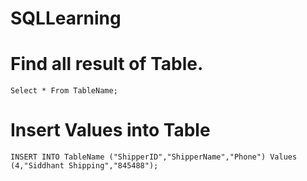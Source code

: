 # SQLLearning

# Find all result of Table.
```
Select * From TableName;
```

# Insert Values into Table
```
INSERT INTO TableName ("ShipperID","ShipperName","Phone") Values (4,"Siddhant Shipping","845488");
```

